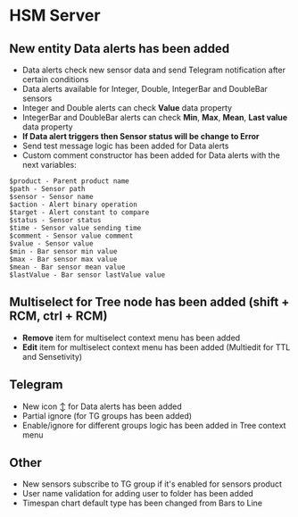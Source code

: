 # HSM Server

## New entity **Data alerts** has been added
* Data alerts check new sensor data and send Telegram notification after certain conditions
* Data alerts available for Integer, Double, IntegerBar and DoubleBar sensors
* Integer and Double alerts can check **Value** data property
* IntegerBar and DoubleBar alerts can check **Min**, **Max**, **Mean**, **Last value** data property
* **If Data alert triggers then Sensor status will be change to Error**
* Send test message logic has been added for Data alerts
* Custom comment constructor has been added for Data alerts with the next variables:
```
$product - Parent product name
$path - Sensor path
$sensor - Sensor name
$action - Alert binary operation
$target - Alert constant to compare
$status - Sensor status
$time - Sensor value sending time
$comment - Sensor value comment
$value - Sensor value
$min - Bar sensor min value
$max - Bar sensor max value
$mean - Bar sensor mean value
$lastValue - Bar sensor lastValue value
```

## Multiselect for Tree node has been added (shift + RCM, ctrl + RCM)
* **Remove** item for multiselect context menu has been added
* **Edit** item for multiselect context menu has been added (Multiedit for TTL and Sensetivity)

## Telegram
* New icon ↕️ for Data alerts has been added
* Partial ignore (for TG groups has been added)
* Enable/ignore for different groups logic has been added in Tree context menu

## Other
* New sensors subscribe to TG group if it's enabled for sensors product
* User name validation for adding user to folder has been added
* Timespan chart default type has been changed from Bars to Line